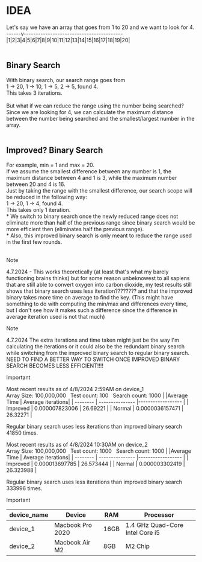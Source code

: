 # IDEA <br />
Let's say we have an array that goes from 1 to 20 and we want to look for 4.<br />
------v-----------------------------------------<br />
|1|2|3|4|5|6|7|8|9|10|11|12|13|14|15|16|17|18|19|20|<br />
<br />
## Binary Search <br />
With binary search, our search range goes from <br />
1 -> 20, 1 -> 10, 1 -> 5, 2 -> 5, found 4. <br />
This takes 3 iterations.<br />
<br />
But what if we can reduce the range using the number being searched?<br />
Since we are looking for 4, we can calculate the maximum distance between the number being searched and the smallest/largest number in the array.<br />
<br />
## Improved? Binary Search <br />
For example, min = 1 and max = 20.<br />
If we assume the smallest difference between any number is 1, the maximum distance between 4 and 1 is 3, while the maximum number between 20 and 4 is 16.<br />
Just by taking the range with the smallest difference, our search scope will be reduced in the following way:<br />
1 -> 20, 1 -> 4, found 4.<br />
This takes only 1 iteration.<br />
\* We switch to binary search once the newly reduced range does not eliminate more than half of the previous range since binary search would be more efficient then (eliminates half the previous range).<br />
\* Also, this improved binary search is only meant to reduce the range used in the first few rounds.<br /><br />
>[!NOTE]
>4.7.2024 - This works theoretically (at least that's what my barely functioning brains thinks) but for some reason unbeknowest to all sapiens that are still able to convert oxygen into carbon dioxide, my test results still shows that binary search uses less iteration???????? and that the improved binary takes more time on average to find the key. (This might have something to do with computing the min/max and differences every time, but I don't see how it makes such a difference since the difference in average iteration used is not that much)

>[!NOTE]
>4.7.2024 The extra iterations and time taken might just be the way I'm calculating the iterations or it could also be the redundant binary search while switching from the improved binary search to regular binary search. NEED TO FIND A BETTER WAY TO SWITCH ONCE IMPROVED BINARY SEARCH BECOMES LESS EFFICIENT!!!! 

> [!IMPORTANT]
> Most recent results as of 4/8/2024 2:59AM on device_1 <br />
> Array Size: 100,000,000 &nbsp; Test count: 100 &nbsp; Search count: 1000
> |          |Average Time     | Average iterations|
> | -------- | --------------- |------------------ |
> | Improved | 0.000007823006  | 26.69221          |
> | Normal   | 0.0000036157471 | 26.32271          |
> 
> Regular binary search uses less iterations than improved binary search 41850 times. 
>
> Most recent results as of 4/8/2024 10:30AM on device_2 <br />
> Array Size: 100,000,000 &nbsp; Test count: 1000 &nbsp; Search count: 1000
> |          |Average Time     | Average iterations|
> | -------- | --------------- |------------------ |
> | Improved | 0.000013697785  | 26.573444         |
> | Normal   | 0.000003302419  | 26.323988         |
> 
> Regular binary search uses less iterations than improved binary search 333996 times. 

> [!IMPORTANT]
> | device_name | Device           | RAM  | Processor                       |
> | ----------- | ---------------- | ---- | ------------------------------- |
> | device_1    | Macbook Pro 2020 | 16GB | 1.4 GHz Quad-Core Intel Core i5 |
> | device_2    | Macbook Air M2   | 8GB  | M2 Chip                         |
